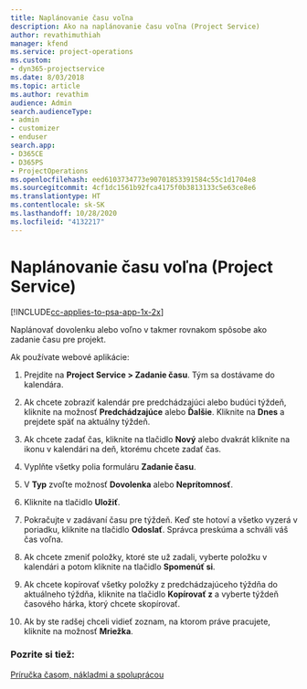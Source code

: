 ```yaml
---
title: Naplánovanie času voľna
description: Ako na naplánovanie času voľna (Project Service)
author: revathimuthiah
manager: kfend
ms.service: project-operations
ms.custom:
- dyn365-projectservice
ms.date: 8/03/2018
ms.topic: article
ms.author: revathim
audience: Admin
search.audienceType:
- admin
- customizer
- enduser
search.app:
- D365CE
- D365PS
- ProjectOperations
ms.openlocfilehash: eed6103734773e90701853391584c55c1d1704e8
ms.sourcegitcommit: 4cf1dc1561b92fca4175f0b3813133c5e63ce8e6
ms.translationtype: HT
ms.contentlocale: sk-SK
ms.lasthandoff: 10/28/2020
ms.locfileid: "4132217"
---
```

# <a name="schedule-time-off-project-service"></a>Naplánovanie času voľna (Project Service)

[!INCLUDE[cc-applies-to-psa-app-1x-2x](../includes/cc-applies-to-psa-app-1x-2x.md)]

Naplánovať dovolenku alebo voľno v takmer rovnakom spôsobe ako zadanie času pre projekt.  
  
 Ak používate webové aplikácie:  
  
1.  Prejdite na **Project Service > Zadanie času**. Tým sa dostávame do kalendára.  
  
2.  Ak chcete zobraziť kalendár pre predchádzajúci alebo budúci týždeň, kliknite na možnosť **Predchádzajúce** alebo **Ďalšie**. Kliknite na **Dnes** a prejdete späť na aktuálny týždeň.  
  
3.  Ak chcete zadať čas, kliknite na tlačidlo **Nový** alebo dvakrát kliknite na ikonu v kalendári na deň, ktorému chcete zadať čas.  
  
4.  Vyplňte všetky polia formuláru **Zadanie času**.  
  
5.  V **Typ** zvoľte možnosť **Dovolenka** alebo **Neprítomnosť**.  
  
6.  Kliknite na tlačidlo **Uložiť**.  
  
7.  Pokračujte v zadávaní času pre týždeň. Keď ste hotoví a všetko vyzerá v poriadku, kliknite na tlačidlo **Odoslať**. Správca preskúma a schváli váš čas voľna.  
  
8.  Ak chcete zmeniť položky, ktoré ste už zadali, vyberte položku v kalendári a potom kliknite na tlačidlo **Spomenúť si**.  
  
9. Ak chcete kopírovať všetky položky z predchádzajúceho týždňa do aktuálneho týždňa, kliknite na tlačidlo **Kopírovať z** a vyberte týždeň časového hárka, ktorý chcete skopírovať.  
  
10. Ak by ste radšej chceli vidieť zoznam, na ktorom práve pracujete, kliknite na možnosť **Mriežka**.  
  
### <a name="see-also"></a>Pozrite si tiež:  
 [Príručka časom, nákladmi a spoluprácou](../psa/time-expense-collaboration-guide.md)

